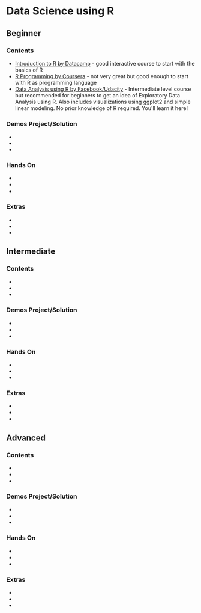 # Data Science using R

## Beginner

### Contents
+ [Introduction to R by Datacamp](https://www.datacamp.com/courses/free-introduction-to-r) - good interactive course to start with the basics of R
+ [R Programming by Coursera](https://www.coursera.org/learn/r-programming) - not very great but good enough to start with R as programming language
+ [Data Analysis using R by Facebook/Udacity](https://in.udacity.com/course/data-analysis-with-r--ud651) - Intermediate level course but recommended for beginners to get an idea of Exploratory Data Analysis using R. Also includes visualizations using ggplot2 and simple linear modeling. No prior knowledge of R required. You'll learn it here!

### Demos Project/Solution
+
+
+
### Hands On
+
+
+
### Extras
+
+
+

## Intermediate

### Contents
+
+
+

### Demos Project/Solution
+
+
+

### Hands On
+
+
+

### Extras
+
+
+

## Advanced

### Contents
+
+
+
### Demos Project/Solution
+
+
+
### Hands On
+
+
+
### Extras
+
+
+
